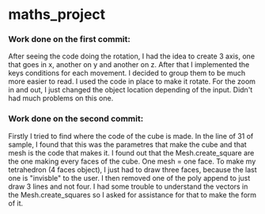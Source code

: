 # maths_project

### Work done on the first commit: 

After seeing the code doing the rotation, I had the idea to create 3 axis, one that goes in x, 
another on y and another on z. After that I implemented the keys conditions for each movement. 
I decided to group them to be much more easier to read. I used the code in place to make it rotate.
For the zoom in and out, I just changed the object location depending of the input.
Didn't had much problems on this one.

### Work done on the second commit: 

Firstly I tried to find where the code of the cube is made. In the line of 31 of sample, 
I found that this was the parametres that make the cube and that mesh is the code that makes it. 
I found out that the Mesh.create_square are the one making every faces of the cube. One mesh = one face.
To make my tetrahedron (4 faces object), I just had to draw three faces, because the last one is "invisble" to the user.
I then removed one of the poly append to just draw 3 lines and not four.
I had some trouble to understand the vectors in the Mesh.create_squares so I asked for assistance for that to make the form of it.
